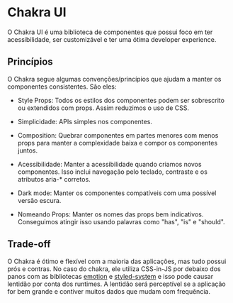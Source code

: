 # Chakra UI

O Chakra UI é uma biblioteca de componentes que possui foco em ter acessibilidade, ser customizável e ter uma ótima developer experience.

## Princípios

O Chakra segue algumas convenções/princípios que ajudam a manter os componentes consistentes. São eles:

- Style Props: Todos os estilos dos componentes podem ser sobrescrito ou extendidos com props. Assim reduzimos o uso de CSS.

- Simplicidade: APIs simples nos componentes.

- Composition: Quebrar componentes em partes menores com menos props para manter a complexidade baixa e compor os componentes juntos.

- Acessibilidade: Manter a acessibilidade quando criamos novos componentes. Isso inclui navegação pelo teclado, contraste e os atributos aria-* corretos.

- Dark mode: Manter os componentes compatíveis com uma possível versão escura.

- Nomeando Props: Manter os nomes das props bem indicativos. Conseguimos atingir isso usando palavras como "has", "is" e "should".

## Trade-off

O Chakra é ótimo e flexível com a maioria das aplicações, mas tudo possui prós e contras. No caso do chakra, ele utiliza CSS-in-JS por debaixo dos panos com as bibliotecas [emotion](https://emotion.sh/docs/introduction) e [styled-system](https://emotion.sh/docs/introduction) e isso pode causar lentidão por conta dos runtimes. A lentidão será perceptível se a aplicação for bem grande e contiver muitos dados que mudam com frequência.
